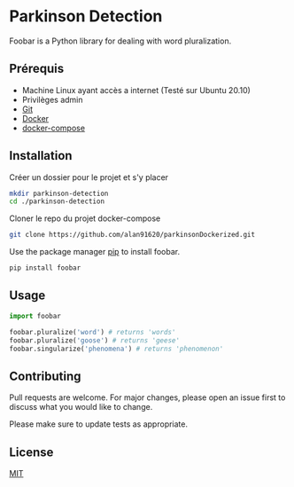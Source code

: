 # Parkinson Detection

Foobar is a Python library for dealing with word pluralization.

## Prérequis

- Machine Linux ayant accès a internet (Testé sur Ubuntu 20.10)
- Privilèges admin
- [Git](https://git-scm.com/book/fr/v2/Démarrage-rapide-Installation-de-Git)
- [Docker](https://docs.docker.com/get-docker/)
- [docker-compose](https://docs.docker.com/compose/install/)

## Installation

Créer un dossier pour le projet et s'y placer

```bash
mkdir parkinson-detection
cd ./parkinson-detection
```
Cloner le repo du projet docker-compose

```bash
git clone https://github.com/alan91620/parkinsonDockerized.git
```


Use the package manager [pip](https://pip.pypa.io/en/stable/) to install foobar.

```bash
pip install foobar
```

## Usage

```python
import foobar

foobar.pluralize('word') # returns 'words'
foobar.pluralize('goose') # returns 'geese'
foobar.singularize('phenomena') # returns 'phenomenon'
```

## Contributing
Pull requests are welcome. For major changes, please open an issue first to discuss what you would like to change.

Please make sure to update tests as appropriate.

## License
[MIT](https://choosealicense.com/licenses/mit/)
